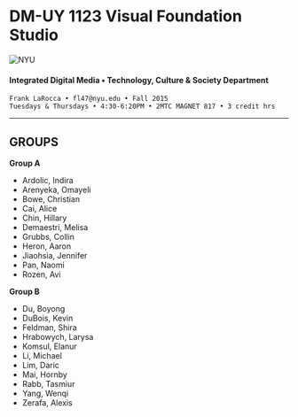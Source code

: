 # DM-UY 1123 Visual Foundation Studio

![NYU](http://ws2.polishedsolid.com/de/nyu_soe_logo.png)
#### Integrated Digital Media • Technology, Culture & Society Department 

    Frank LaRocca • fl47@nyu.edu • Fall 2015 
    Tuesdays & Thursdays • 4:30-6:20PM • 2MTC MAGNET 817 • 3 credit hrs

---


## GROUPS

**Group A**

* Ardolic, Indira
* Arenyeka, Omayeli
* Bowe, Christian
* Cai, Alice
* Chin, Hillary
* Demaestri, Melisa
* Grubbs, Collin
* Heron, Aaron
* Jiaohsia, Jennifer
* Pan, Naomi
* Rozen, Avi


**Group B**

* Du, Boyong
* DuBois, Kevin
* Feldman, Shira
* Hrabowych, Larysa
* Komsul, Elanur
* Li, Michael
* Lim, Daric
* Mai, Hornby
* Rabb, Tasmiur
* Yang, Wenqi
* Zerafa, Alexis


